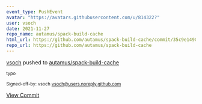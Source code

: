 ```yaml
---
event_type: PushEvent
avatar: "https://avatars.githubusercontent.com/u/814322?"
user: vsoch
date: 2021-11-27
repo_name: autamus/spack-build-cache
html_url: https://github.com/autamus/spack-build-cache/commit/35c9e1490cafc8fd04e6f416ae347312b1214b2c
repo_url: https://github.com/autamus/spack-build-cache
---
```


<a href='https://github.com/vsoch' target='_blank'>vsoch</a> pushed to <a href='https://github.com/autamus/spack-build-cache' target='_blank'>autamus/spack-build-cache</a>

<small>typo

Signed-off-by: vsoch <vsoch@users.noreply.github.com></small>

<a href='https://github.com/autamus/spack-build-cache/commit/35c9e1490cafc8fd04e6f416ae347312b1214b2c' target='_blank'>View Commit</a>
